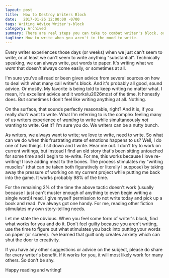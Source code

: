 ```yaml
---
layout: post
title:  How to Destroy Writers Block
date:   2017-01-26 12:00:00 -0700
tags: Writing Advice Writer's-block
category: Archived
summary: There are real steps you can take to combat writer's block, or just not wanting to write while needing to write.
tagline: How to write when you aren't in the mood to write.
---
```


Every writer experiences those days (or weeks) when we just can't seem to write, or at least we can't seem to write anything "substantial". Technically speaking, we can always write, put words to paper. It's writing what we *want* that doesn't always come easily, or sometimes at all.

I'm sure you've all read or been given advice from several sources on how to deal with what many call writer's block. And it's probably all good, sound advice. Or mostly. My favorite is being told to keep writing no matter what. I mean, it's excellent advice and it works\u2026most of the time. It honestly does. But sometimes I don't feel like writing anything at all. Nothing.

On the surface, that sounds perfectly reasonable, right? And it is, if you really *don't* want to write. What I'm referring to is the complex feeling many of us writers experience of *wanting* to write while simultaneously *not* wanting to write. Get it? I'm sure you do. We writers can be a nutty bunch.

As writers, we always want to write; we love to write, need to write. So what can we do when this frustrating state of emotions happens to us? Well, I do one of two things. I sit down and I write. Hear me out. I don't try to work on current writings, but instead I find an old story that's been sitting untouched for some time and I begin to re-write. For me, this works because I love re-writing! I love adding meat to the bones. The process stimulates my "writing muscles" (that can be taken both figuratively or literally I suppose) by taking away the pressure of working on my current project while putting me back into the game. It works probably 98% of the time.

For the remaining 2% of the time the above tactic doesn't work (usually because I just can't muster enough of anything to even begin writing a single word)I read. I give myself permission to not write today and pick up a book and read. I've always got one handy. For me, reading other fiction stimulates my own story-telling needs.

Let me state the obvious. When you feel some form of writer's block, find what works for you and do it. Don't feel guilty because you aren't writing, use the time to figure out what stimulates you back into putting your words on paper (or screen). I've learned that guilt only creates anxiety which can shut the door to creativity.

If you have any other suggestions or advice on the subject, please do share for every writer's benefit. If it works for you, it will most likely work for many others. So don't be shy.

Happy reading and writing!